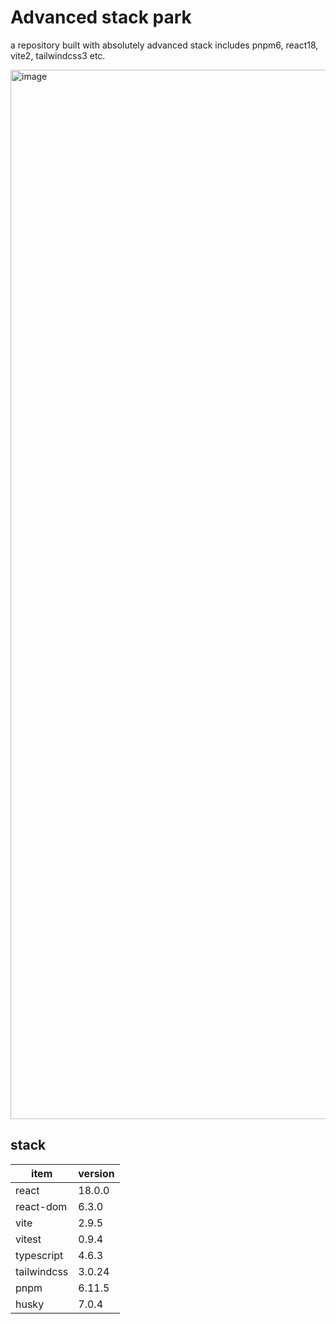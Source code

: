 # Advanced stack park

a repository built with absolutely advanced stack includes pnpm6, react18, vite2, tailwindcss3 etc.

<img width="1679" alt="image" src="https://user-images.githubusercontent.com/24385370/165154040-9f9595fc-2d87-4553-a267-0b3ae0d52e82.png">

## stack

| item        | version |
|-------------|---------|
| react       | 18.0.0  |
| react-dom   | 6.3.0   |
| vite        | 2.9.5   |
| vitest      | 0.9.4   |
| typescript  | 4.6.3   |
| tailwindcss | 3.0.24  |
| pnpm        | 6.11.5  |
| husky       | 7.0.4   |



